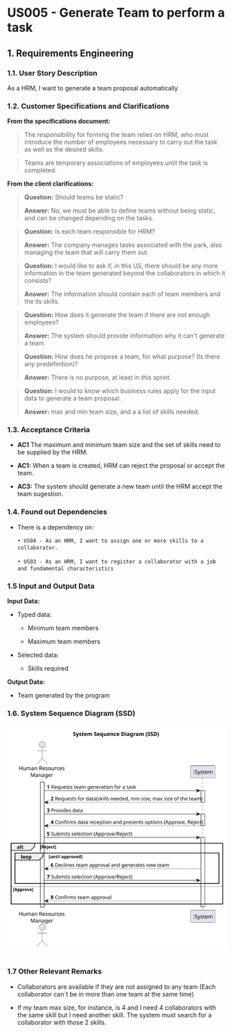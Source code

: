 # US005 - Generate Team to perform a task


## 1. Requirements Engineering

### 1.1. User Story Description

As a HRM, I want to generate a team proposal automatically

### 1.2. Customer Specifications and Clarifications 

**From the specifications document:**

>	The responsibility for forming the team relies on HRM, who must introduce the number of employees   necessary to carry out the task as well as the desired skills.

>	Teams are temporary associations of employees until the task is completed.


**From the client clarifications:**


> **Question:** Should teams be static?
>
> **Answer:** No, we must be able to define teams without being static, and can be changed depending on the tasks.

> **Question:** Is each team responsible for HRM?
>
> **Answer:** The company manages tasks associated with the park, also managing the team that will carry them out.

> **Question:** I would like to ask if, in this US, there should be any more information in the team generated beyond the collaborators in which it consists?
>
> **Answer:** The information should contain each of team members and the its skills.

> **Question:** How does it generate the team if there are not enough employees?
>
> **Answer:** The system should provide information why it can't generate a team.

> **Question:** How does he propose a team, for what purpose? (Is there any predefinition)?
>
> **Answer:** There is no purpose, at least in this sprint.

> **Question:** I would to know which business rules apply for the input data to generate a team proposal.
>
> **Answer:** max and min team size, and a a list of skills needed.



### 1.3. Acceptance Criteria

* **AC1**  The maximum and minimum team size and the set of skills need to be supplied by
the HRM.

* **AC1:** When a team is created, HRM can reject the proposal or accept the team.

* **AC3:** The system should generate a new team until the HRM accept the team sugestion.


### 1.4. Found out Dependencies

* There is a dependency on:
 
      • US04 - As an HRM, I want to assign one or more skills to a collaborator.

      • US03 - As an HRM, I want to register a collaborator with a job and fundamental characteristics

      



### 1.5 Input and Output Data

**Input Data:**

* Typed data:


     - Minimum team members
     
     - Maximum team members
     
* Selected data:

     - Skills required
	

**Output Data:**

 - Team generated by the program


### 1.6. System Sequence Diagram (SSD)

![System Sequence Diagram](svg/us005-system-sequence-diagram.svg)

#
### 1.7 Other Relevant Remarks

* Collaborators are available if they are not assigned to any team (Each collaborator can´t be in more than one team at the same time)

* If my team max size, for instance, is 4 and I need 4 collaborators with the same skill but I need another skill. The system must search for a collaborator with those 2 skills.